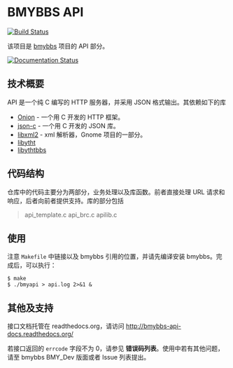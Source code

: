 # BMYBBS API
[![Build Status](https://travis-ci.org/bmybbs/api.svg)](https://travis-ci.org/bmybbs/api)

该项目是 [bmybbs](https://github.com/bmybbs/bmybbs) 项目的 API 部分。

[![Documentation Status](https://readthedocs.org/projects/bmybbs-api-docs/badge/?version=latest)](http://bmybbs-api-docs.readthedocs.org/)

## 技术概要

API 是一个纯 C 编写的 HTTP 服务器，并采用 JSON 格式输出。其依赖如下的库

* [Onion](https://github.com/davidmoreno/onion) - 一个用 C 开发的 HTTP 框架。
* [json-c](https://github.com/json-c/json-c) - 一个用 C 开发的 JSON 库。
* [libxml2](http://www.xmlsoft.org/index.html) - xml 解析器，Gnome 项目的一部分。
* [libytht](https://github.com/bmybbs/bmybbs/tree/master/ythtlib)
* [libythtbbs](https://github.com/bmybbs/bmybbs/tree/master/libythtbbs)

## 代码结构

仓库中的代码主要分为两部分，业务处理以及库函数。前者直接处理 URL 请求和响应，后者向前者提供支持。库的部分包括

> api_template.c api_brc.c apilib.c

## 使用

注意 `Makefile` 中链接以及 bmybbs 引用的位置，并请先编译安装 bmybbs。完成后，可以执行：

```
$ make
$ ./bmyapi > api.log 2>&1 &
```

## 其他及支持

接口文档托管在 readthedocs.org，请访问 http://bmybbs-api-docs.readthedocs.org/

若接口返回的 `errcode` 字段不为 0，请参见 **错误码列表**。使用中若有其他问题，请至 bmybbs BMY_Dev 版面或者 Issue 列表提出。

